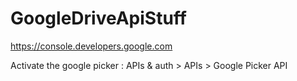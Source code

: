GoogleDriveApiStuff
===================

https://console.developers.google.com

Activate the google picker : APIs & auth > APIs > Google Picker API